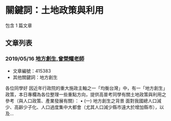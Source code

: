 # 關鍵詞：土地政策與利用

包含 1 篇文章

## 文章列表

### 2019/05/16 [地方創生,曾榮耀老師](../../articles/415383_%E5%9C%B0%E6%96%B9%E5%89%B5%E7%94%9F%2C%E6%9B%BE%E6%A6%AE%E8%80%80%E8%80%81%E5%B8%AB.md)
- 文章編號：415383
- 其他關鍵詞：地方創生

各位同學好 因近年行政院的重大施政主軸之一「均衡台灣」中，有一「地方創生」政策，本日專欄為各位整理一些重點方向，提供高普考同學有關土地政策與利用之參考（與人口政策、產業發展有關）： • (一) 地方創生之背景 面對我國總人口減少、高齡少子化、人口過度集中大都會（尤其人口減少縣市遠大於增加縣市），以及...

